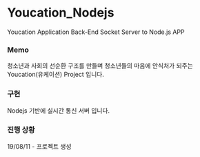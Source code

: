# Youcation_Nodejs
Youcation Application Back-End Socket Server to Node.js APP

### Memo
청소년과 사회의 선순환 구조를 만들며 청소년들의 마음에 안식처가 되주는 Youcation(유케이션) Project 입니다.

### 구현
Nodejs 기반에 실시간 통신 서버 입니다.

### 진행 상황
19/08/11 - 프로젝트  생성
